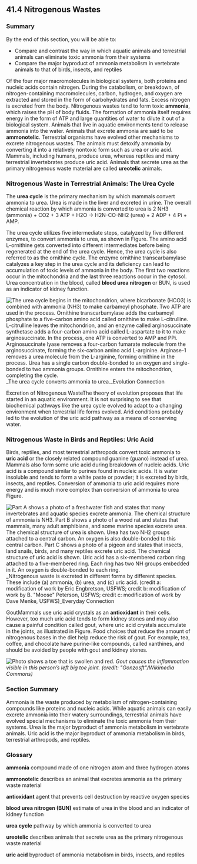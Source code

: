 ##  41.4 Nitrogenous Wastes 

### Summary

By the end of this section, you will be able to: 

  - Compare and contrast the way in which aquatic animals and terrestrial animals can eliminate toxic ammonia from their systems
  - Compare the major byproduct of ammonia metabolism in vertebrate animals to that of birds, insects, and reptiles

Of the four major macromolecules in biological systems, both proteins and nucleic acids contain nitrogen. During the catabolism, or breakdown, of nitrogen-containing macromolecules, carbon, hydrogen, and oxygen are extracted and stored in the form of carbohydrates and fats. Excess nitrogen is excreted from the body. Nitrogenous wastes tend to form toxic **ammonia**, which raises the pH of body fluids. The formation of ammonia itself requires energy in the form of ATP and large quantities of water to dilute it out of a biological system. Animals that live in aquatic environments tend to release ammonia into the water. Animals that excrete ammonia are said to be **ammonotelic**. Terrestrial organisms have evolved other mechanisms to excrete nitrogenous wastes. The animals must detoxify ammonia by converting it into a relatively nontoxic form such as urea or uric acid. Mammals, including humans, produce urea, whereas reptiles and many terrestrial invertebrates produce uric acid. Animals that secrete urea as the primary nitrogenous waste material are called **ureotelic** animals.

### Nitrogenous Waste in Terrestrial Animals: The Urea Cycle

The **urea cycle** is the primary mechanism by which mammals convert ammonia to urea. Urea is made in the liver and excreted in urine. The overall chemical reaction by which ammonia is converted to urea is 2 NH3 (ammonia) + CO2 \+ 3 ATP + H2O → H2N-CO-NH2 (urea) + 2 ADP + 4 Pi \+ AMP. 

The urea cycle utilizes five intermediate steps, catalyzed by five different enzymes, to convert ammonia to urea, as shown in Figure. The amino acid L-ornithine gets converted into different intermediates before being regenerated at the end of the urea cycle. Hence, the urea cycle is also referred to as the ornithine cycle. The enzyme ornithine transcarbamylase catalyzes a key step in the urea cycle and its deficiency can lead to accumulation of toxic levels of ammonia in the body. The first two reactions occur in the mitochondria and the last three reactions occur in the cytosol. Urea concentration in the blood, called **blood urea nitrogen** or BUN, is used as an indicator of kidney function.

![ The urea cycle begins in the mitochondrion, where bicarbonate \(HCO3\) is combined with ammonia \(NH3\) to make carbamoyl phosphate. Two ATP are used in the process. Ornithine transcarbamylase adds the carbamoyl phosphate to a five-carbon amino acid called ornithine to make L-citrulline. L-citrulline leaves the mitochondrion, and an enzyme called arginosuccinate synthetase adds a four-carbon amino acid called L-aspartate to it to make arginosuccinate. In the process, one ATP is converted to AMP and PPi. Arginosuccinate lyase removes a four-carbon fumarate molecule from the arginosuccinate, forming the six-carbon amino acid L-arginine. Arginase-1 removes a urea molecule from the L-arginine, forming ornithine in the process. Urea has a single carbon double-bonded to an oxygen and single-bonded to two ammonia groups. Ornithine enters the mitochondrion, completing the cycle.][1] _The urea cycle converts ammonia to urea._Evolution Connection

Excretion of Nitrogenous WasteThe theory of evolution proposes that life started in an aquatic environment. It is not surprising to see that biochemical pathways like the urea cycle evolved to adapt to a changing environment when terrestrial life forms evolved. Arid conditions probably led to the evolution of the uric acid pathway as a means of conserving water.

### Nitrogenous Waste in Birds and Reptiles: Uric Acid

Birds, reptiles, and most terrestrial arthropods convert toxic ammonia to **uric acid** or the closely related compound guanine (guano) instead of urea. Mammals also form some uric acid during breakdown of nucleic acids. Uric acid is a compound similar to purines found in nucleic acids. It is water insoluble and tends to form a white paste or powder; it is excreted by birds, insects, and reptiles. Conversion of ammonia to uric acid requires more energy and is much more complex than conversion of ammonia to urea Figure.

![Part A shows a photo of a freshwater fish and states that many invertebrates and aquatic species excrete ammonia. The chemical structure of ammonia is NH3. Part B shows a photo of a wood rat and states that mammals, many adult amphibians, and some marine species excrete urea. The chemical structure of urea is shown. Urea has two NH2 groups attached to a central carbon. An oxygen is also double-bonded to this central carbon. Part C shows a photo of a pigeon and states that insects, land snails, birds, and many reptiles excrete uric acid. The chemical structure of uric acid is shown. Uric acid has a six-membered carbon ring attached to a five-membered ring. Each ring has two NH groups embedded in it. An oxygen is double-bonded to each ring.][2] _Nitrogenous waste is excreted in different forms by different species. These include (a) ammonia, (b) urea, and (c) uric acid. (credit a: modification of work by Eric Engbretson, USFWS; credit b: modification of work by B. "Moose" Peterson, USFWS; credit c: modification of work by Dave Menke, USFWS)_Everyday Connection

GoutMammals use uric acid crystals as an **antioxidant** in their cells. However, too much uric acid tends to form kidney stones and may also cause a painful condition called gout, where uric acid crystals accumulate in the joints, as illustrated in Figure. Food choices that reduce the amount of nitrogenous bases in the diet help reduce the risk of gout. For example, tea, coffee, and chocolate have purine-like compounds, called xanthines, and should be avoided by people with gout and kidney stones.

![Photo shows a toe that is swollen and red.][3] _Gout causes the inflammation visible in this person’s left big toe joint. (credit: "Gonzosft"/Wikimedia Commons)_

### Section Summary

Ammonia is the waste produced by metabolism of nitrogen-containing compounds like proteins and nucleic acids. While aquatic animals can easily excrete ammonia into their watery surroundings, terrestrial animals have evolved special mechanisms to eliminate the toxic ammonia from their systems. Urea is the major byproduct of ammonia metabolism in vertebrate animals. Uric acid is the major byproduct of ammonia metabolism in birds, terrestrial arthropods, and reptiles.

### Glossary

**ammonia** compound made of one nitrogen atom and three hydrogen atoms

**ammonotelic** describes an animal that excretes ammonia as the primary waste material

**antioxidant** agent that prevents cell destruction by reactive oxygen species

**blood urea nitrogen (BUN)** estimate of urea in the blood and an indicator of kidney function

**urea cycle** pathway by which ammonia is converted to urea

**ureotelic** describes animals that secrete urea as the primary nitrogenous waste material

**uric acid** byproduct of ammonia metabolism in birds, insects, and reptiles

   [1]: https://cnx.org/resources/cd9d01ead2d0cb41d757e4d765fb602c73779123/Figure_41_04_01.jpg
   [2]: https://cnx.org/resources/929b759bb4ca3ca72efc7cc77ffb58de1cc681ca/Figure_41_04_02abc.jpg
   [3]: https://cnx.org/resources/e6adfc147348c0edeb92c858021729a557a92845/Figure_41_04_03.jpg

